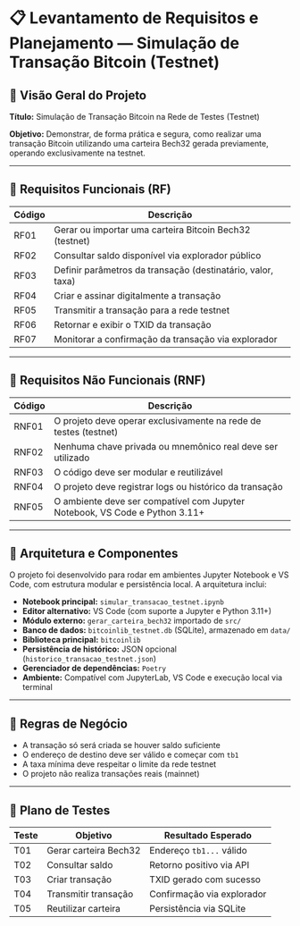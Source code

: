 # 📋 Levantamento de Requisitos e Planejamento — Simulação de Transação Bitcoin (Testnet)

## 🧭 Visão Geral do Projeto

**Título:** Simulação de Transação Bitcoin na Rede de Testes (Testnet)  

**Objetivo:** Demonstrar, de forma prática e segura, como realizar uma transação Bitcoin utilizando uma carteira Bech32 gerada previamente, operando exclusivamente na testnet.

---

## 🔹 Requisitos Funcionais (RF)

| Código | Descrição |
|--------|-----------|
| RF01 | Gerar ou importar uma carteira Bitcoin Bech32 (testnet) |
| RF02 | Consultar saldo disponível via explorador público |
| RF03 | Definir parâmetros da transação (destinatário, valor, taxa) |
| RF04 | Criar e assinar digitalmente a transação |
| RF05 | Transmitir a transação para a rede testnet |
| RF06 | Retornar e exibir o TXID da transação |
| RF07 | Monitorar a confirmação da transação via explorador |

---

## 🔸 Requisitos Não Funcionais (RNF)

| Código | Descrição |
|--------|-----------|
| RNF01 | O projeto deve operar exclusivamente na rede de testes (testnet) |
| RNF02 | Nenhuma chave privada ou mnemônico real deve ser utilizado |
| RNF03 | O código deve ser modular e reutilizável |
| RNF04 | O projeto deve registrar logs ou histórico da transação |
| RNF05 | O ambiente deve ser compatível com Jupyter Notebook, VS Code e Python 3.11+

---

## 🧱 Arquitetura e Componentes

O projeto foi desenvolvido para rodar em ambientes Jupyter Notebook e VS Code, com estrutura modular e persistência local. A arquitetura inclui:

- **Notebook principal:** `simular_transacao_testnet.ipynb`
- **Editor alternativo:** VS Code (com suporte a Jupyter e Python 3.11+)
- **Módulo externo:** `gerar_carteira_bech32` importado de `src/`
- **Banco de dados:** `bitcoinlib_testnet.db` (SQLite), armazenado em `data/`
- **Biblioteca principal:** `bitcoinlib`
- **Persistência de histórico:** JSON opcional (`historico_transacao_testnet.json`)
- **Gerenciador de dependências:** `Poetry`
- **Ambiente:** Compatível com JupyterLab, VS Code e execução local via terminal

---

## 🔐 Regras de Negócio

- A transação só será criada se houver saldo suficiente
- O endereço de destino deve ser válido e começar com `tb1`
- A taxa mínima deve respeitar o limite da rede testnet
- O projeto não realiza transações reais (mainnet)

---

## 🧪 Plano de Testes

| Teste | Objetivo | Resultado Esperado |
|-------|----------|---------------------|
| T01 | Gerar carteira Bech32 | Endereço `tb1...` válido |
| T02 | Consultar saldo | Retorno positivo via API |
| T03 | Criar transação | TXID gerado com sucesso |
| T04 | Transmitir transação | Confirmação via explorador |
| T05 | Reutilizar carteira | Persistência via SQLite |


